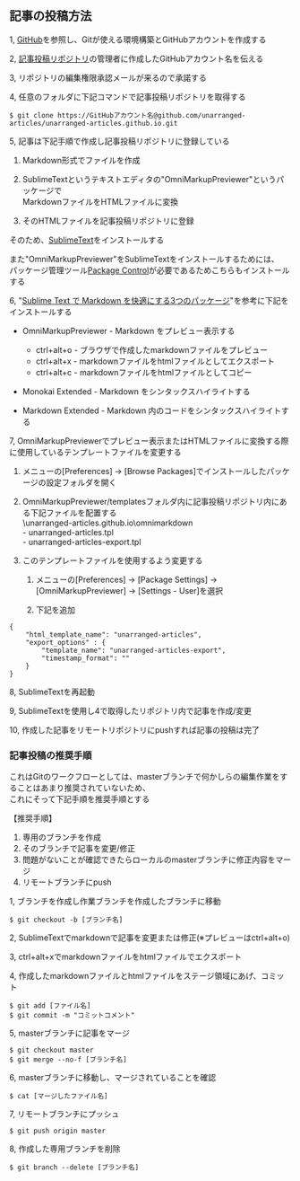 ## 記事の投稿方法

1, [GitHub](https://unarranged-articles.github.io/github/index.html)を参照し、Gitが使える環境構築とGitHubアカウントを作成する

2, [記事投稿リポジトリ](https://github.com/unarranged-articles/unarranged-articles.github.io)の管理者に作成したGitHubアカウント名を伝える

3, リポジトリの編集権限承認メールが来るので承諾する

4, 任意のフォルダに下記コマンドで記事投稿リポジトリを取得する
```
$ git clone https://GitHubアカウント名@github.com/unarranged-articles/unarranged-articles.github.io.git
```

5, 記事は下記手順で作成し記事投稿リポジトリに登録している  

  1. Markdown形式でファイルを作成  

  1. SublimeTextというテキストエディタの"OmniMarkupPreviewer"というパッケージで  
  MarkdownファイルをHTMLファイルに変換

  1. そのHTMLファイルを記事投稿リポジトリに登録  

   そのため、[SublimeText](http://webkaru.net/dev/windows-sublime-text-3-install/)をインストールする  

   また"OmniMarkupPreviewer"をSublimeTextをインストールするためには、  
   パッケージ管理ツール[Package Control](http://webkaru.net/dev/sublime-text-package-control/)が必要であるためこちらもインストールする

6, "[Sublime Text で Markdown を快適にする3つのパッケージ](http://webmem.hatenablog.com/entry/sublime-text-markdown)"を参考に下記をインストールする　　

- OmniMarkupPreviewer - Markdown をプレビュー表示する
	- ctrl+alt+o - ブラウザで作成したmarkdownファイルをプレビュー
 	- ctrl+alt+x - markdownファイルをhtmlファイルとしてエクスポート
 	- ctrl+alt+c - markdownファイルをhtmlファイルとしてコピー

- Monokai Extended - Markdown をシンタックスハイライトする
- Markdown Extended - Markdown 内のコードをシンタックスハイライトする

7, OmniMarkupPreviewerでプレビュー表示またはHTMLファイルに変換する際に使用しているテンプレートファイルを変更する

   1. メニューの[Preferences] -> [Browse Packages]でインストールしたパッケージの設定フォルダを開く

   2. OmniMarkupPreviewer/templatesフォルダ内に記事投稿リポジトリ内にある下記ファイルを配置する  
      \unarranged-articles.github.io\omnimarkdown  
      									- unarranged-articles.tpl  
      									- unarranged-articles-export.tpl

   3. このテンプレートファイルを使用するよう変更する

      1. メニューの[Preferences] -> [Package Settings] -> [OmniMarkupPreviewer] -> [Settings - User]を選択

      2. 下記を追加  
```
{
    "html_template_name": "unarranged-articles",
    "export_options" : {
        "template_name": "unarranged-articles-export",
        "timestamp_format": ""
    }
}
```

8, SublimeTextを再起動

9, SublimeTextを使用し4で取得したリポジトリ内で記事を作成/変更

10, 作成した記事をリモートリポジトリにpushすれば記事の投稿は完了

### 記事投稿の推奨手順
これはGitのワークフローとしては、masterブランチで何かしらの編集作業をすることはあまり推奨されていないため、  
これにそって下記手順を推奨手順とする  

【推奨手順】  

1. 専用のブランチを作成
2. そのブランチで記事を変更/修正
3. 問題がないことが確認できたらローカルのmasterブランチに修正内容をマージ
4. リモートブランチにpush

1, ブランチを作成し作業ブランチを作成したブランチに移動
```
$ git checkout -b [ブランチ名]
```

2, SublimeTextでmarkdownで記事を変更または修正(※プレビューはctrl+alt+o)

3, ctrl+alt+xでmarkdownファイルをhtmlファイルでエクスポート

4, 作成したmarkdownファイルとhtmlファイルをステージ領域にあげ、コミット
```
$ git add [ファイル名]
$ git commit -m "コミットコメント"
```

5, masterブランチに記事をマージ
```
$ git checkout master
$ git merge --no-f [ブランチ名]
```

6, masterブランチに移動し、マージされていることを確認
```
$ cat [マージしたファイル名]
```

7, リモートブランチにプッシュ
```
$ git push origin master
```

8, 作成した専用ブランチを削除
```
$ git branch --delete [ブランチ名]
```
